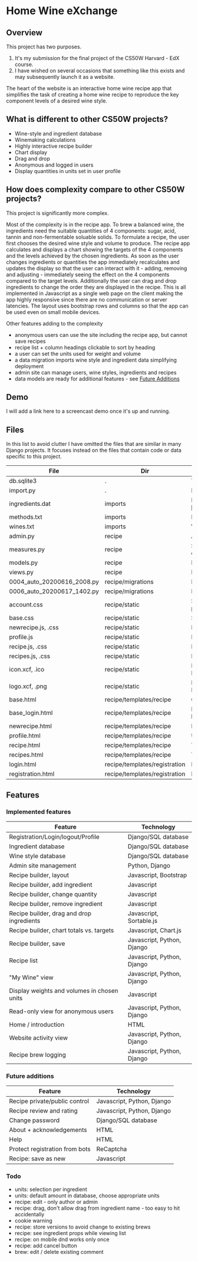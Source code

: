 # Home Wine eXchange

## Overview
This project has two purposes.
1. It's my submission for the final project of the CS50W Harvard - EdX course.
2. I have wished on several occasions that something like this exists and may
subsequently launch it as a website.

The heart of the website is an interactive home wine recipe app that simplifies
the task of creating a home wine recipe to reproduce the key component levels of a
desired wine style.

## What is different to other CS50W projects?
* Wine-style and ingredient database
* Winemaking calculations
* Highly interactive recipe builder
* Chart display
* Drag and drop
* Anonymous and logged in users
* Display quantities in units set in user profile

## How does complexity compare to other CS50W projects?
This project is significantly more complex.

Most of the complexity is in the recipe app. To brew a balanced wine, the ingredients
need the suitable quantities of 4 components: sugar, acid, tannin and non-fermentable soluable solids.
To formulate a recipe, the user first chooses the desired wine style and volume to produce.
The recipe app calculates and displays a chart showing the targets of the 4 components
and the levels achieved by the chosen ingredients. As soon as the user changes ingredients or
quantities the app immediately recalculates and updates the display so that the user can
interact with it - adding, removing and adjusting - 
immediately seeing the effect on the 4 components compared
to the target levels. Additionally the user can drag and drop ingredients to change the 
order they are displayed in the recipe. This is all implemented in Javascript as a single
web page on the client making the app highly responsive since there are no 
communication or server latencies. The layout uses bootstrap rows and columns so that 
the app can be used even on small mobile devices.

Other features adding to the complexity
* anonymous users can use the site including the recipe app, but cannot save recipes
* recipe list + column headings clickable to sort by heading
* a user can set the units used for weight and volume
* a data migration imports wine style and ingredient data simplifying deployment 
* admin site can manage users, wine styles, ingredients and recipes
* data models are ready for additional features - see [Future Additions](#future-additions)

## Demo
I will add a link here to a screencast demo once it's up and running.

## Files
In this list to avoid clutter I have omitted the files that are similar in many Django projects. 
It focuses instead on the files that contain code or data specific to this project.

| File                       | Dir               | Content/Purpose             |
| -------------------------- | ----------------- | --------------------------- |
| db.sqlite3                 | .                             | The SQLite database
| import.py                  | .                             | Data importer - for future use
| ingredients.dat            | imports                       | Ingredient data from http://www.homewineprogram.com/
| methods.txt                | imports                       | Ingredient preparation methods
| wines.txt                  | imports                       | Wine style data
| admin.py                   | recipe                        | Admin site config code
| measures.py                | recipe                        | Solid and liquid measurement unit objects
| models.py                  | recipe                        | Models for database tables
| views.py                   | recipe                        | HTML creation and data access
| 0004_auto_20200616_2008.py | recipe/migrations             | Import ingredient data
| 0006_auto_20200617_1402.py | recipe/migrations             | Import wine-style data
| account.css                | recipe/static                 | Styling for account management pages
| base.css                   | recipe/static                 | Styling of webpage header
| newrecipe.js, .css         | recipe/static                 | New recipe form code and styling
| profile.js                 | recipe/static                 | Profile page code
| recipe.js, .css            | recipe/static                 | Recipe app code and styling
| recipes.js, .css           | recipe/static                 | Recipe list code and styling
| icon.xcf, .ico             | recipe/static                 | HomeWineX icon GIMP source and ICO file
| logo.xcf, .png             | recipe/static                 | HomeWineX logo GIMP source and PNG file
| base.html                  | recipe/templates/recipe       | Content of webpage header
| base_login.html            | recipe/templates/recipe       | Base for pages associated with login
| newrecipe.html             | recipe/templates/recipe       | Form to start a new recipe
| profile.html               | recipe/templates/recipe       | User profile page
| recipe.html                | recipe/templates/recipe       | Template for recipe app
| recipes.html               | recipe/templates/recipe       | Template for list of recipes
| login.html                 | recipe/templates/registration | Login page
| registration.html          | recipe/templates/registration | Registration page

## Features
### Implemented features
| Feature                                     | Technology                  |
| -----------------------------------------   | --------------------------- |
| Registration/Login/logout/Profile           | Django/SQL database         |
| Ingredient database                         | Django/SQL database         |
| Wine style database                         | Django/SQL database         |
| Admin site management                       | Python, Django              |
| Recipe builder, layout                      | Javascript, Bootstrap       |
| Recipe builder, add ingredient              | Javascript                  |
| Recipe builder, change quantity             | Javascript                  |
| Recipe builder, remove ingredient           | Javascript                  |
| Recipe builder, drag and drop ingredients   | Javascript, Sortable.js     |
| Recipe builder, chart totals vs. targets    | Javascript, Chart.js        |
| Recipe builder, save                        | Javascript, Python, Django  |
| Recipe list                                 | Javascript, Python, Django  |
| "My Wine" view                              | Javascript, Python, Django  |
| Display weights and volumes in chosen units | Javascript                  |
| Read-only view for anonymous users          | Javascript, Python, Django  |
| Home / introduction                         | HTML                        |
| Website activity view                       | Javascript, Python, Django  |
| Recipe brew logging                         | Javascript, Python, Django  |

### Future additions
| Feature                                     | Technology                  |
| -----------------------------------------   | --------------------------- |
| Recipe private/public control               | Javascript, Python, Django  |
| Recipe review and rating                    | Javascript, Python, Django  |
| Change password                             | Django/SQL database         |
| About + acknowledgements                    | HTML                        |
| Help                                        | HTML                        |
| Protect registration from bots              | ReCaptcha                   |
| Recipe: save as new                         | Javascript                  |

### Todo
* units: selection per ingredient
* units: default amount in database, choose appropriate units
* recipe: edit - only author or admin
* recipe: drag, don't allow drag from ingredient name - too easy to hit accidentally
* cookie warning
* recipe: store versions to avoid change to existing brews
* recipe: see ingredient props while viewing list
* recipe: on mobile dnd works only once
* recipe: add cancel button
* brew: edit / delete existing comment
